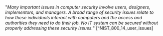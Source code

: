 "*Many important issues in computer security involve users, designers, implementors, and managers. A broad range of security issues relate to how these individuals interact with computers and the access and authorities they need to do their job. No IT system can be secured without properly addressing these security issues.*" [^NIST_800_14_user_issues]
